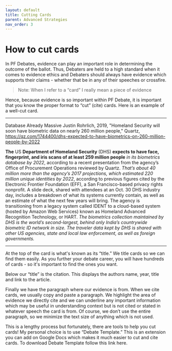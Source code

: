 ```yaml
---
layout: default
title: Cutting Cards
parent: Advanced Strategies
nav_order: 3
---
```

# How to cut cards
In PF Debates, evidence can play an important role in determining the outcome of the ballot. Thus, Debaters are held to a high standard when it comes to evidence ethics and Debaters should always have evidence which supports their claims - whether that be in any of their speeches or crossfire. 

> Note: When I refer to a “card” I really mean a piece of evidence 

Hence, because evidence is so important within PF Debate, it is important that you know the proper format to “cut” (cite) cards. Here is an example of a well-cut card. 

___________________________________________________________________________________
Database Already Massive
Justin Rohrlich, 2019, "Homeland Security will soon have biometric data on nearly 260 million people," Quartz, https://qz.com/1744400/dhs-expected-to-have-biometrics-on-260-million-people-by-2022 

**The** US **Department of Homeland Security** (DHS) **expects to have face, fingerprint, and iris scans of at least 259 million people** _in its biometrics database by 2022_, according to a recent presentation from the agency’s Office of Procurement Operations reviewed by Quartz. _That’s about 40 million more than the agency’s 2017 projections, which estimated 220 million unique identities by 2022_, according to previous figures cited by the Electronic Frontier Foundation (EFF), a San Francisco-based privacy rights nonprofit.  A slide deck, shared with attendees at an Oct. 30 DHS industry day, includes a breakdown of what its systems currently contain, as well as an estimate of what the next few years will bring. The agency is transitioning from a legacy system called IDENT to a cloud-based system (hosted by Amazon Web Services) known as Homeland Advanced Recognition Technology, or HART. _The biometrics collection maintained by DHS is the world’s second-largest, behind only India’s countrywide biometric ID network in size. The traveler data kept by DHS is shared with other US agencies, state and local law enforcement, as well as foreign governments._ 

___________________________________________________________________________________

At the top of the card is what's known as its “title.” We title cards so we can find them easily. As you further your debate career, you will have hundreds of cards - so it's important to find the ones you want. 

Below our “title” is the citation. This displays the authors name, year, title and link to the article. 

Finally we have the paragraph where our evidence is from. When we cite cards, we usually copy and paste a paragraph. We highlight the area of evidence we directly cite and we can underline any important information which may be useful in understanding context but is not cited or stated in whatever speech the card is from. Of course, we don’t use the entire paragraph, so we minimize the text size of anything which is not used. 

This is a lengthy process but fortunately, there are tools to help you cut cards! My personal choice is to use “Debate Template.” This is an extension you can add on Google Docs which makes it much easier to cut and cite cards. To download Debate Template follow this link here. 


